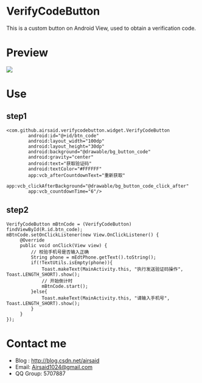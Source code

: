 # VerifyCodeButton
This is a custom button on Android View, used to obtain a verification code.

# Preview
![](https://github.com/Airsaid/VerifyCodeButton/blob/master/gif/VerifyCodeButton.gif)

# Use

## step1
```
<com.github.airsaid.verifycodebutton.widget.VerifyCodeButton
        android:id="@+id/btn_code"
        android:layout_width="100dp"
        android:layout_height="30dp"
        android:background="@drawable/bg_button_code"
        android:gravity="center"
        android:text="获取验证码"
        android:textColor="#FFFFFF"
        app:vcb_afterCountdownText="重新获取"
        app:vcb_clickAfterBackground="@drawable/bg_button_code_click_after"
        app:vcb_countdownTime="6"/>
```

## step2
```
VerifyCodeButton mBtnCode = (VerifyCodeButton) findViewById(R.id.btn_code);
mBtnCode.setOnClickListener(new View.OnClickListener() {
     @Override
     public void onClick(View view) {
         // 校验手机号是否输入正确
         String phone = mEdtPhone.getText().toString();
         if(!TextUtils.isEmpty(phone)){
             Toast.makeText(MainActivity.this, "执行发送验证码操作", Toast.LENGTH_SHORT).show();
             // 开始倒计时
             mBtnCode.start();
         }else{
             Toast.makeText(MainActivity.this, "请输入手机号", Toast.LENGTH_SHORT).show();
         }
     }
});
```

# Contact me

- Blog : http://blog.csdn.net/airsaid
- Email: Airsaid1024@gmail.com
- QQ Group: 5707887
